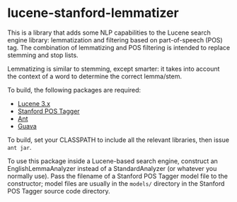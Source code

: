 lucene-stanford-lemmatizer
==========================

This is a library that adds some NLP capabilities to the Lucene search engine
library: lemmatization and filtering based on part-of-speech (POS) tag. The
combination of lemmatizing and POS filtering is intended to replace stemming
and stop lists.

Lemmatizing is similar to stemming, except smarter: it takes into account the
context of a word to determine the correct lemma/stem.

To build, the following packages are required:
* [Lucene 3.x](http://lucene.apache.org/java/)
* [Stanford POS Tagger](http://nlp.stanford.edu/software/tagger.shtml)
* [Ant](http://ant.apache.org/)
* [Guava](http://code.google.com/p/guava-libraries/)

To build, set your CLASSPATH to include all the relevant libraries, then
issue `ant jar`.

To use this package inside a Lucene-based search engine, construct an
EnglishLemmaAnalyzer instead of a StandardAnalyzer (or whatever you normally
use). Pass the filename of a Stanford POS Tagger model file to the
constructor; model files are usually in the `models/` directory in the
Stanford POS Tagger source code directory.
